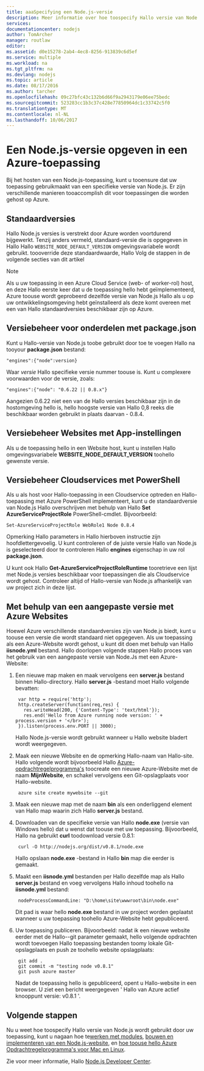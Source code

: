 ```yaml
---
title: aaaSpecifying een Node.js-versie
description: Meer informatie over hoe toospecify Hallo versie van Node.js gebruikt door Azure websites en Cloudservices
services: 
documentationcenter: nodejs
author: TomArcher
manager: routlaw
editor: 
ms.assetid: d0e15278-2ab4-4ec8-8256-913839c6d5ef
ms.service: multiple
ms.workload: na
ms.tgt_pltfrm: na
ms.devlang: nodejs
ms.topic: article
ms.date: 08/17/2016
ms.author: tarcher
ms.openlocfilehash: 09c27bfc43c132b6d66f9a2943179e06ee75bedc
ms.sourcegitcommit: 523283cc1b3c37c428e77850964dc1c33742c5f0
ms.translationtype: MT
ms.contentlocale: nl-NL
ms.lasthandoff: 10/06/2017
---
```

# <a name="specifying-a-nodejs-version-in-an-azure-application"></a>Een Node.js-versie opgeven in een Azure-toepassing
Bij het hosten van een Node.js-toepassing, kunt u tooensure dat uw toepassing gebruikmaakt van een specifieke versie van Node.js. Er zijn verschillende manieren tooaccomplish dit voor toepassingen die worden gehost op Azure.

## <a name="default-versions"></a>Standaardversies
Hallo Node.js versies is verstrekt door Azure worden voortdurend bijgewerkt. Tenzij anders vermeld, standaard-versie die is opgegeven in Hallo Hallo `WEBSITE_NODE_DEFAULT_VERSION` omgevingsvariabele wordt gebruikt. toooverride deze standaardwaarde, Hallo Volg de stappen in de volgende secties van dit artikel

> [!NOTE]
> Als u uw toepassing in een Azure Cloud Service (web- of worker-rol) host, en deze Hallo eerste keer dat u de toepassing hello hebt geïmplementeerd, Azure toouse wordt geprobeerd dezelfde versie van Node.js Hallo als u op uw ontwikkelingsomgeving hebt geïnstalleerd als deze komt overeen met een van Hallo standaardversies beschikbaar zijn op Azure.
>
>

## <a name="versioning-with-packagejson"></a>Versiebeheer voor onderdelen met package.json
Kunt u Hallo-versie van Node.js toobe gebruikt door toe te voegen Hallo na tooyour **package.json** bestand:

    "engines":{"node":version}

Waar *versie* Hallo specifieke versie nummer toouse is. Kunt u complexere voorwaarden voor de versie, zoals:

    "engines":{"node": "0.6.22 || 0.8.x"}

Aangezien 0.6.22 niet een van de Hallo versies beschikbaar zijn in de hostomgeving hello is, hello hoogste versie van Hallo 0,8 reeks die beschikbaar worden gebruikt in plaats daarvan - 0.8.4.

## <a name="versioning-websites-with-app-settings"></a>Versiebeheer Websites met App-instellingen
Als u de toepassing hello in een Website host, kunt u instellen Hallo omgevingsvariabele **WEBSITE_NODE_DEFAULT_VERSION** toohello gewenste versie.

## <a name="versioning-cloud-services-with-powershell"></a>Versiebeheer Cloudservices met PowerShell
Als u als host voor Hallo-toepassing in een Cloudservice optreden en Hallo-toepassing met Azure PowerShell implementeert, kunt u de standaardversie van Node.js Hallo overschrijven met behulp van Hallo **Set AzureServiceProjectRole** PowerShell-cmdlet. Bijvoorbeeld:

    Set-AzureServiceProjectRole WebRole1 Node 0.8.4

Opmerking Hallo parameters in Hallo hierboven instructie zijn hoofdlettergevoelig.  U kunt controleren of de juiste versie Hallo van Node.js is geselecteerd door te controleren Hallo **engines** eigenschap in uw rol **package.json**.

U kunt ook Hallo **Get-AzureServiceProjectRoleRuntime** tooretrieve een lijst met Node.js versies beschikbaar voor toepassingen die als Cloudservice wordt gehost.  Controleer altijd of Hallo-versie van Node.js afhankelijk van uw project zich in deze lijst.

## <a name="using-a-custom-version-with-azure-websites"></a>Met behulp van een aangepaste versie met Azure Websites
Hoewel Azure verschillende standaardversies zijn van Node.js biedt, kunt u toouse een versie die wordt standaard niet opgegeven. Als uw toepassing als een Azure-Website wordt gehost, u kunt dit doen met behulp van Hallo **iisnode.yml** bestand. Hallo doorlopen volgende stappen Hallo proces van het gebruik van een aangepaste versie van Node.Js met een Azure-Website:

1. Een nieuwe map maken en maak vervolgens een **server.js** bestand binnen Hallo-directory. Hallo **server.js** -bestand moet Hallo volgende bevatten:

        var http = require('http');
        http.createServer(function(req,res) {
          res.writeHead(200, {'Content-Type': 'text/html'});
          res.end('Hello from Azure running node version: ' + process.version + '</br>');
        }).listen(process.env.PORT || 3000);

    Hallo Node.js-versie wordt gebruikt wanneer u Hallo website bladert wordt weergegeven.
2. Maak een nieuwe Website en de opmerking Hallo-naam van Hallo-site. Hallo volgende wordt bijvoorbeeld Hallo [Azure-opdrachtregelprogramma's] toocreate een nieuwe Azure-Website met de naam **MijnWebsite**, en schakel vervolgens een Git-opslagplaats voor Hallo-website.

        azure site create mywebsite --git
3. Maak een nieuwe map met de naam **bin** als een onderliggend element van Hallo map waarin zich Hallo **server.js** bestand.
4. Downloaden van de specifieke versie van Hallo **node.exe** (versie van Windows hello) dat u wenst dat toouse met uw toepassing. Bijvoorbeeld, Hallo na gebruikt **curl** toodownload versie 0.8.1:

        curl -O http://nodejs.org/dist/v0.8.1/node.exe

    Hallo opslaan **node.exe** -bestand in Hallo **bin** map die eerder is gemaakt.
5. Maakt een **iisnode.yml** bestanden per Hallo dezelfde map als Hallo **server.js** bestand en voeg vervolgens Hallo inhoud toohello na **iisnode.yml** bestand:

        nodeProcessCommandLine: "D:\home\site\wwwroot\bin\node.exe"

    Dit pad is waar hello **node.exe** bestand in uw project worden geplaatst wanneer u uw toepassing toohello Azure-Website hebt gepubliceerd.
6. Uw toepassing publiceren. Bijvoorbeeld: nadat ik een nieuwe website eerder met de Hallo--git parameter gemaakt, hello volgende opdrachten wordt toevoegen Hallo toepassing bestanden toomy lokale Git-opslagplaats en push ze toohello website opslagplaats:

        git add .
        git commit -m "testing node v0.8.1"
        git push azure master

    Nadat de toepassing hello is gepubliceerd, opent u Hallo-website in een browser. U ziet een bericht weergegeven ' Hallo van Azure actief knooppunt versie: v0.8.1 '.

## <a name="next-steps"></a>Volgende stappen
Nu u weet hoe toospecify Hallo versie van Node.js wordt gebruikt door uw toepassing, kunt u nagaan hoe te[werken met modules], [bouwen en implementeren van een Node.js-website](app-service-web/app-service-web-get-started-nodejs.md), en [hoe toouse hello Azure Opdrachtregelprogramma's voor Mac en Linux].

Zie voor meer informatie, Hallo [Node.js Developer Center](https://azure.microsoft.com/develop/nodejs/).

[hoe toouse hello Azure Opdrachtregelprogramma's voor Mac en Linux]:cli-install-nodejs.md
[Azure-opdrachtregelprogramma's]:cli-install-nodejs.md
[werken met modules]: nodejs-use-node-modules-azure-apps.md
[build and deploy a Node.js Web Site]: app-service-web/app-service-web-get-started-nodejs.md

